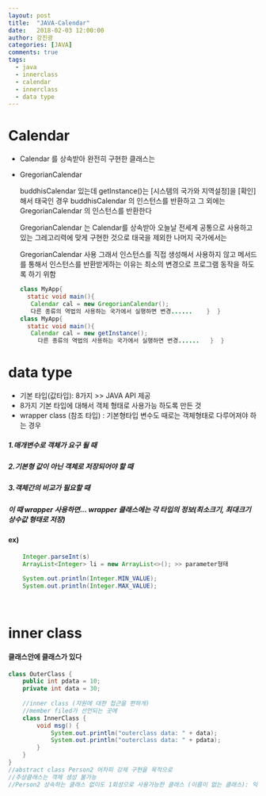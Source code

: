 ```yaml
---
layout: post
title:  "JAVA-Calendar"
date:   2018-02-03 12:00:00
author: 강진광
categories: [JAVA]
comments: true
tags:
  - java
  - innerclass
  - calendar
  - innerclass
  - data type
---
```

# Calendar

* Calendar 를 상속받아 완전히 구현한 클래스는 
* GregorianCalendar

   buddhisCalendar 있는데 getInstance()는 [시스템의 국가와 지역설정]을 [확인]해서 태국인 경우 buddhisCalendar 의 인스턴스를 반환하고 그 외에는 GregorianCalendar 의 인스턴스를 반환한다
   
   GregorianCalendar 는 Calendar를 상속받아 오늘날 전세계 공통으로 사용하고 있는 그레고리력에 맞게 구현한 것으로 태국을 제외한 나머지 국가에서는 
   
   GregorianCalendar 사용
   그래서 인스턴스를 직접 생성해서 사용하지 않고 메서드를 통해서 인스턴스를 반환받게하는 이유는 최소의 변경으로 프로그램 동작을 하도록 하기 위함
   ~~~java
   class MyApp{
     static void main(){
      Calendar cal = new GregorianCalendar();
      다른 종류의 역법의 사용하는 국가에서 실행하면 변경......    }  }
   class MyApp{
     static void main(){
      Calendar cal = new getInstance();
        다른 종류의 역법의 사용하는 국가에서 실행하면 변경......   }  }
	~~~

# data type

* 기본 타입(값타입): 8가지 >> JAVA API 제공
* 8가지 기본 타입에 대해서 객체 형태로 사용가능 하도록 만든 것
* wrapper class (참조 타입) : 기본형타입 변수도 때로는 객체형태로 다루어져야 하는 경우
##### 1.매개변수로 객체가 요구 될 때
##### 2.기본형 값이 아닌 객체로 저장되어야 할 때
##### 3.객체간의 비교가 필요할 때
##### 이 때 wrapper 사용하면... wrapper 클래스에는 각 타입의 정보(최소크기, 최대크기 상수값 형태로 저장)
#### ex)
~~~java
	Integer.parseInt(s)
	ArrayList<Integer> li = new ArrayList<>(); >> parameter형태
	
	System.out.println(Integer.MIN_VALUE);
	System.out.println(Integer.MAX_VALUE);
~~~

<br>

# inner class
#### 클래스안에 클래스가 있다
~~~java
class OuterClass {
	public int pdata = 10;
	private int data = 30;
	
	//inner class (자원에 대한 접근을 편하게)
	//member filed가 선언되는 곳에
	class InnerClass {
		void msg() {
			System.out.println("outerclass data: " + data);
			System.out.println("outerclass data: " + pdata);
		}
	}
}
//abstract class Person2 어차피 강제 구현을 목적으로
//추상클래스는 객체 생성 불가능
//Person2 상속하는 클래스 없이도 1회성으로 사용가능한 클래스 (이름이 없는 클래스): 익명클래스
~~~
